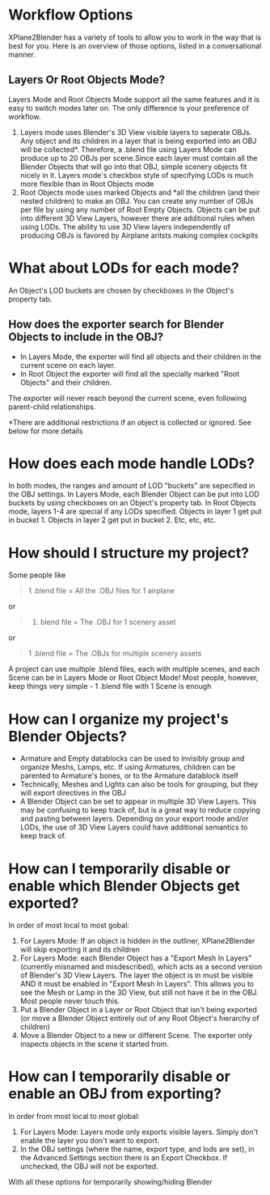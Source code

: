 # Workflow Options

XPlane2Blender has a variety of tools to allow you to work in the way that is best for you. Here is an overview of those options, listed in a conversational manner.

## Layers Or Root Objects Mode?

Layers Mode and Root Objects Mode support all the same features and it is easy to switch modes later on. The only difference is your preference of workflow.

1. Layers mode uses Blender's 3D View visible layers to seperate OBJs. Any object and its children in a layer that is being exported into an OBJ will be collected\*. Therefore, a .blend file using Layers Mode can produce up to 20 OBJs per scene.Since each layer must contain all the Blender Objects that will go into that OBJ, simple scenery objects fit nicely in it. Layers mode's checkbox style of specifying LODs is much more flexible than in Root Objects mode
2. Root Objects mode uses marked Objects and \*all the children \(and their nested children\) to make an OBJ. You can create any number of OBJs per file by using any number of Root Empty Objects. Objects can be put into different 3D View Layers, however there are additional rules when using LODs. The ability to use 3D View layers independently of producing OBJs is favored by Airplane aritsts making complex cockpits

# What about LODs for each mode?

 An Object's LOD buckets are chosen by checkboxes in the Object's property tab. 

## How does the exporter search for Blender Objects to include in the OBJ?

* In Layers Mode, the exporter will find all objects and their children in the current scene on each layer.
* In Root Object the exporter will find all the specially marked "Root Objects" and their children.

The exporter will never reach beyond the current scene, even following parent-child relationships.

\*There are additional restrictions if an object is collected or ignored. See below for more details

# How does each mode handle LODs?

In both modes, the ranges and amount of LOD "buckets" are sepecified in the OBJ settings. In Layers Mode, each Blender Object can be put into LOD buckets by using checkboxes on an Object's property tab. In Root Objects mode, layers 1-4 are special if any LODs specified. Objects in layer 1 get put in bucket 1. Objects in layer 2 get put in bucket 2. Etc, etc, etc.

# How should I structure my project?

Some people like

> 1 .blend file = All the .OBJ files for 1 airplane

or

> 1. blend file = The .OBJ for 1 scenery asset

or

> 1 .blend file = The .OBJs for multiple scenery assets

A project can use multiple .blend files, each with multiple scenes, and each Scene can be in Layers Mode or Root Object Mode! Most people, however, keep things very simple - 1 .blend file with 1 Scene is enough

# How can I organize my project's Blender Objects?

* Armature and Empty datablocks can be used to invisibly group and organize Meshs, Lamps, etc. If using Armatures, children can be parented to Armature's bones, or to the Armature datablock itself
* Technically, Meshes and Lights can also be tools for grouping, but they will export directives in the OBJ
* A Blender Object can be set to appear in multiple 3D View Layers. This may be confusing to keep track of, but is a great way to reduce copying and pasting between layers. Depending on your export mode and/or LODs, the use of 3D View Layers could have additional semantics to keep track of.

# How can I temporarily disable or enable which Blender Objects get exported?

In order of most local to most gobal:

1. For Layers Mode: If an object is hidden in the outliner, XPlane2Blender will skip exporting it and its children
2. For Layers Mode: each Blender Object has a "Export Mesh In Layers" \(currently misnamed and misdescribed\), which acts as a second version of Blender's 3D View Layers. The layer the object is in must be visible AND it must be enabled in "Export Mesh In Layers". This allows you to see the Mesh or Lamp in the 3D View, but still not have it be in the OBJ. Most people never touch this.
3. Put a Blender Object in a Layer or Root Object that isn't being exported \(or move a Blender Object entirely out of any Root Object's hierarchy of children\)
4. Move a Blender Object to a new or different Scene. The exporter only inspects objects in the scene it started from.

# How can I temporarily disable or enable an OBJ from exporting?

In order from most local to most global:

1. For Layers Mode: Layers mode only exports visible layers. Simply don't enable the layer you don't want to export.
2. In the OBJ settings \(where the name, export type, and lods are set\), in the Advanced Settings section there is an Export Checkbox. If unchecked, the OBJ will not be exported.

With all these options for temporarily showing/hiding Blender

## 



